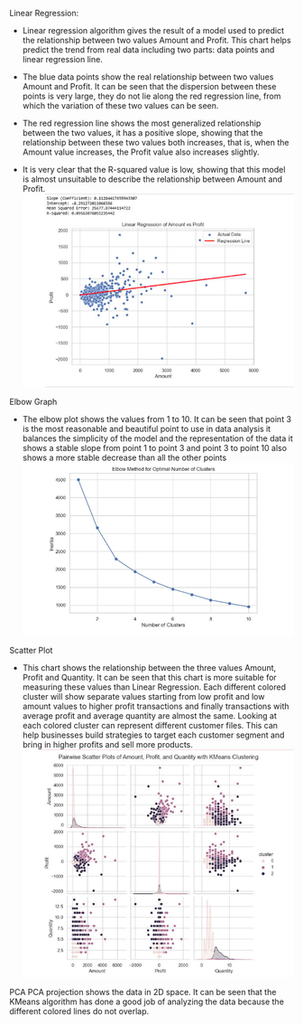 Linear Regression: 
-  Linear regression algorithm gives the result of a model used to predict the relationship between two values ​​Amount and Profit. This chart helps predict the trend from real data including two parts: data points and linear regression line.

- The blue data points show the real relationship between two values ​​Amount and Profit. It can be seen that the dispersion between these points is very large, they do not lie along the red regression line, from which the variation of these two values ​​can be seen.

- The red regression line shows the most generalized relationship between the two values, it has a positive slope, showing that the relationship between these two values ​​both increases, that is, when the Amount value increases, the Profit value also increases slightly.
- It is very clear that the R-squared value is low, showing that this model is almost unsuitable to describe the relationship between Amount and Profit.
![Linear Regression](image/linear.jpg)

Elbow Graph
- The elbow plot shows the values ​​from 1 to 10. It can be seen that point 3 is the most reasonable and beautiful point to use in data analysis it balances the simplicity of the model and the representation of the data it shows a stable slope from point 1 to point 3 and point 3 to point 10 also shows a more stable decrease than all the other points
![Elbow Graph](image/elbow.jpg)

Scatter Plot 
- This chart shows the relationship between the three values ​​Amount, Profit and Quantity. It can be seen that this chart is more suitable for measuring these values ​​than Linear Regression. Each different colored cluster will show separate values ​​starting from low profit and low amount values ​​to higher profit transactions and finally transactions with average profit and average quantity are almost the same. Looking at each colored cluster can represent different customer files. This can help businesses build strategies to target each customer segment and bring in higher profits and sell more products.
![Scatter Plot](image/Kmeans.jpg)

PCA 
PCA projection shows the data in 2D space. It can be seen that the KMeans algorithm has done a good job of analyzing the data because the different colored lines do not overlap.
